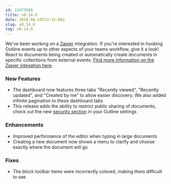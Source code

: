```yaml
---
id: 12473560
title: v0.14.0
date: 2018-08-19T23:32:08Z
slug: v0.14.0
tag: v0.14.0
---
```

    
We've been working on a [Zapier](https://zapier.com) integration. If you're interested in hooking Outline events up to other aspects of your teams workflow, give it a look! React to documents being created or automatically create documents in specific collections from external events. [Find more information on the Zapier integation here](https://github.com/outline/outline-zapier).

### New Features

- The dashboard now features three tabs "Recently viewed", "Recently updated", and "Created by me" to allow easier discovery. We also added infinite pagination to these dashboard tabs
- This release adds the ability to restrict public sharing of documents, check out the new [security section](https://www.getoutline.com/settings/security) in your Outline settings

### Enhancements

- Improved performance of the editor when typing in large documents
- Creating a new document now shows a menu to clarify and choose exactly where the document will go

### Fixes

- The block toolbar items were incorrectly colored, making them difficult to see
      